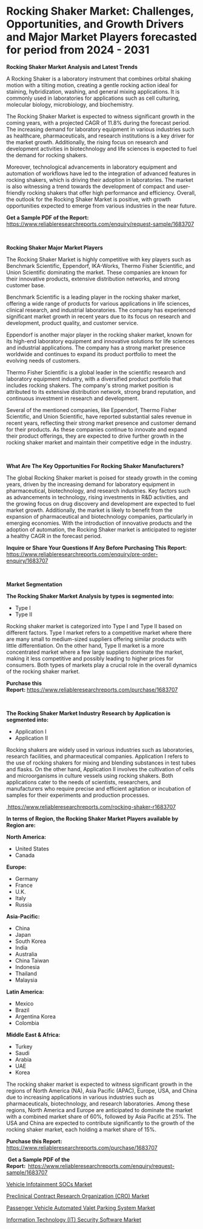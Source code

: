 <p><h1>Rocking Shaker Market: Challenges, Opportunities, and Growth Drivers and Major Market Players forecasted for period from 2024 - 2031</h1></p><p><strong>Rocking Shaker Market Analysis and Latest Trends</strong></p>
<p><p>A Rocking Shaker is a laboratory instrument that combines orbital shaking motion with a tilting motion, creating a gentle rocking action ideal for staining, hybridization, washing, and general mixing applications. It is commonly used in laboratories for applications such as cell culturing, molecular biology, microbiology, and biochemistry.</p><p>The Rocking Shaker Market is expected to witness significant growth in the coming years, with a projected CAGR of 11.8% during the forecast period. The increasing demand for laboratory equipment in various industries such as healthcare, pharmaceuticals, and research institutions is a key driver for the market growth. Additionally, the rising focus on research and development activities in biotechnology and life sciences is expected to fuel the demand for rocking shakers.</p><p>Moreover, technological advancements in laboratory equipment and automation of workflows have led to the integration of advanced features in rocking shakers, which is driving their adoption in laboratories. The market is also witnessing a trend towards the development of compact and user-friendly rocking shakers that offer high performance and efficiency. Overall, the outlook for the Rocking Shaker Market is positive, with growth opportunities expected to emerge from various industries in the near future.</p></p>
<p><strong>Get a Sample PDF of the Report:&nbsp;</strong> <a href="https://www.reliableresearchreports.com/enquiry/request-sample/1683707">https://www.reliableresearchreports.com/enquiry/request-sample/1683707</a></p>
<p>&nbsp;</p>
<p><strong>Rocking Shaker Major Market Players</strong></p>
<p><p>The Rocking Shaker Market is highly competitive with key players such as Benchmark Scientific, Eppendorf, IKA-Works, Thermo Fisher Scientific, and Union Scientific dominating the market. These companies are known for their innovative products, extensive distribution networks, and strong customer base.</p><p>Benchmark Scientific is a leading player in the rocking shaker market, offering a wide range of products for various applications in life sciences, clinical research, and industrial laboratories. The company has experienced significant market growth in recent years due to its focus on research and development, product quality, and customer service.</p><p>Eppendorf is another major player in the rocking shaker market, known for its high-end laboratory equipment and innovative solutions for life sciences and industrial applications. The company has a strong market presence worldwide and continues to expand its product portfolio to meet the evolving needs of customers.</p><p>Thermo Fisher Scientific is a global leader in the scientific research and laboratory equipment industry, with a diversified product portfolio that includes rocking shakers. The company's strong market position is attributed to its extensive distribution network, strong brand reputation, and continuous investment in research and development.</p><p>Several of the mentioned companies, like Eppendorf, Thermo Fisher Scientific, and Union Scientific, have reported substantial sales revenue in recent years, reflecting their strong market presence and customer demand for their products. As these companies continue to innovate and expand their product offerings, they are expected to drive further growth in the rocking shaker market and maintain their competitive edge in the industry.</p></p>
<p>&nbsp;</p>
<p><strong>What Are The Key Opportunities For Rocking Shaker Manufacturers?</strong></p>
<p><p>The global Rocking Shaker market is poised for steady growth in the coming years, driven by the increasing demand for laboratory equipment in pharmaceutical, biotechnology, and research industries. Key factors such as advancements in technology, rising investments in R&D activities, and the growing focus on drug discovery and development are expected to fuel market growth. Additionally, the market is likely to benefit from the expansion of pharmaceutical and biotechnology companies, particularly in emerging economies. With the introduction of innovative products and the adoption of automation, the Rocking Shaker market is anticipated to register a healthy CAGR in the forecast period.</p></p>
<p><strong>Inquire or Share Your Questions If Any Before Purchasing This Report:</strong> <a href="https://www.reliableresearchreports.com/enquiry/pre-order-enquiry/1683707">https://www.reliableresearchreports.com/enquiry/pre-order-enquiry/1683707</a></p>
<p>&nbsp;</p>
<p><strong>Market Segmentation</strong></p>
<p><strong>The Rocking Shaker Market Analysis by types is segmented into:</strong></p>
<p><ul><li>Type I</li><li>Type II</li></ul></p>
<p><p>Rocking shaker market is categorized into Type I and Type II based on different factors. Type I market refers to a competitive market where there are many small to medium-sized suppliers offering similar products with little differentiation. On the other hand, Type II market is a more concentrated market where a few large suppliers dominate the market, making it less competitive and possibly leading to higher prices for consumers. Both types of markets play a crucial role in the overall dynamics of the rocking shaker market.</p></p>
<p><strong>Purchase this Report:&nbsp;</strong><a href="https://www.reliableresearchreports.com/purchase/1683707">https://www.reliableresearchreports.com/purchase/1683707</a></p>
<p>&nbsp;</p>
<p><strong>The Rocking Shaker Market Industry Research by Application is segmented into:</strong></p>
<p><ul><li>Application I</li><li>Application II</li></ul></p>
<p><p>Rocking shakers are widely used in various industries such as laboratories, research facilities, and pharmaceutical companies. Application I refers to the use of rocking shakers for mixing and blending substances in test tubes and flasks. On the other hand, Application II involves the cultivation of cells and microorganisms in culture vessels using rocking shakers. Both applications cater to the needs of scientists, researchers, and manufacturers who require precise and efficient agitation or incubation of samples for their experiments and production processes.</p></p>
<p><a href="https://www.reliableresearchreports.com/rocking-shaker-r1683707">&nbsp;https://www.reliableresearchreports.com/rocking-shaker-r1683707</a></p>
<p><strong>In terms of Region, the Rocking Shaker Market Players available by Region are:</strong></p>
<p>
    <p> <strong> North America: </strong>
        <ul>
            <li>United States</li>
            <li>Canada</li>
        </ul>
        </p> 
    <p> <strong> Europe: </strong>
        <ul>
            <li>Germany</li>
            <li>France</li>
            <li>U.K.</li>
            <li>Italy</li>
            <li>Russia</li>
        </ul>
        </p> 
    <p> <strong> Asia-Pacific: </strong>
        <ul>
            <li>China</li>
            <li>Japan</li>
            <li>South Korea</li>
            <li>India</li>
            <li>Australia</li>
            <li>China Taiwan</li>
            <li>Indonesia</li>
            <li>Thailand</li>
            <li>Malaysia</li>
        </ul>
        </p> 
    <p> <strong> Latin America: </strong>
        <ul>
            <li>Mexico</li>
            <li>Brazil</li>
            <li>Argentina Korea</li>
            <li>Colombia</li>
        </ul>
        </p> 
    <p> <strong> Middle East & Africa: </strong>
        <ul>
            <li>Turkey</li>
            <li>Saudi</li>
            <li>Arabia</li>
            <li>UAE</li>
            <li>Korea</li>
        </ul>
    </p>
    </p>
<p><p>The rocking shaker market is expected to witness significant growth in the regions of North America (NA), Asia Pacific (APAC), Europe, USA, and China due to increasing applications in various industries such as pharmaceuticals, biotechnology, and research laboratories. Among these regions, North America and Europe are anticipated to dominate the market with a combined market share of 60%, followed by Asia Pacific at 25%. The USA and China are expected to contribute significantly to the growth of the rocking shaker market, each holding a market share of 15%.</p></p>
<p><strong>Purchase this Report: </strong><a href="https://www.reliableresearchreports.com/purchase/1683707">https://www.reliableresearchreports.com/purchase/1683707</a></p>
<p>&nbsp;<strong>Get a Sample PDF of the Report:&nbsp;&nbsp;</strong><a href="https://www.reliableresearchreports.com/enquiry/request-sample/1683707">https://www.reliableresearchreports.com/enquiry/request-sample/1683707</a></p>
<p><strong></strong></p>
<p><p><a href="https://medium.com/@jeniw10236654655/vehicle-infotainment-socs-market-outlook-and-forecast-from-2024-to-2031-fd14b62807d8">Vehicle Infotainment SOCs Market</a></p><p><a href="https://github.com/dylanObrien626/Market-Research-Report-List-1/blob/main/preclinical-contract-research-organization-cro-market.md">Preclinical Contract Research Organization (CRO) Market</a></p><p><a href="https://medium.com/@kathleenjacksond65/passenger-vehicle-automated-valet-parking-system-market-size-market-segmentation-market-trends-a9c0950686ed">Passenger Vehicle Automated Valet Parking System Market</a></p><p><a href="https://github.com/qndifksd5/Market-Research-Report-List-1/blob/main/information-technology-it-security-software-market.md">Information Technology (IT) Security Software Market</a></p></p>